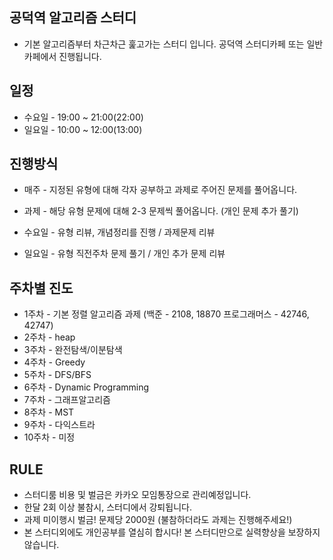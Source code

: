 

## 공덕역 알고리즘 스터디

* 기본 알고리즘부터 차근차근 훑고가는 스터디 입니다. 공덕역 스터디카페 또는 일반 카페에서 진행됩니다.


## 일정

* 수요일 - 19:00 ~ 21:00(22:00)
* 일요일 - 10:00 ~ 12:00(13:00)

## 진행방식

* 매주 - 지정된 유형에 대해 각자 공부하고 과제로 주어진 문제를 풀어옵니다.
* 과제 - 해당 유형 문제에 대해 2-3 문제씩 풀어옵니다. (개인 문제 추가 풀기)

* 수요일 - 유형 리뷰, 개념정리를 진행 / 과제문제 리뷰
* 일요일 - 유형 직전주차 문제 풀기 / 개인 추가 문제 리뷰

## 주차별 진도

* 1주차 - 기본 정렬 알고리즘 과제 (백준 - 2108, 18870 프로그래머스 - 42746, 42747)
* 2주차 - heap
* 3주차 - 완전탐색/이분탐색
* 4주차 - Greedy
* 5주차 - DFS/BFS
* 6주차 - Dynamic Programming
* 7주차 - 그래프알고리즘
* 8주차 - MST
* 9주차 - 다익스트라
* 10주차 - 미정

## RULE

* 스터디룸 비용 및 벌금은 카카오 모임통장으로 관리예정입니다.
* 한달 2회 이상 불참시, 스터디에서 강퇴됩니다.
* 과제 미이행시 벌금! 문제당 2000원 (불참하더라도 과제는 진행해주세요!)
* 본 스터디외에도 개인공부를 열심히 합시다! 본 스터디만으로 실력향상을 보장하지 않습니다.

